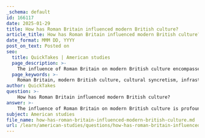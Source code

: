 ```yaml
---
_schema: default
id: 166117
date: 2025-01-29
title: How has Roman Britain influenced modern British culture?
article_title: How has Roman Britain influenced modern British culture?
date_format: MMM DD, YYYY
post_on_text: Posted on
seo:
  title: QuickTakes | American studies
  page_description: >-
    The influence of Roman Britain on modern British culture encompasses architecture, urban planning, language, legal and political systems, religious practices, and cultural identity, reflecting a profound historical legacy.
  page_keywords: >-
    Roman Britain, modern British culture, cultural syncretism, infrastructure, urban planning, Latin language, legal systems, political systems, religious practices, cultural identity, archaeology, historical legacy, Hadrian's Wall, tourism, Celtic tribes, national identity
author: QuickTakes
question: >-
    How has Roman Britain influenced modern British culture?
answer: >-
    The influence of Roman Britain on modern British culture is profound and multifaceted, stemming from the period when Britain was part of the Roman Empire (43-410 AD). Here are several key areas where this influence is evident:\n\n1. **Cultural Syncretism**: The Roman occupation led to a blending of Roman and local Britonic cultures. This syncretism is reflected in various aspects of modern British identity, including art, architecture, and religious practices. For example, the integration of Roman architectural styles, such as the use of arches and columns, can still be seen in many British buildings today.\n\n2. **Infrastructure and Urban Planning**: The Romans introduced advanced infrastructure, including roads, baths, and aqueducts, which laid the groundwork for modern urban planning. The Roman road network facilitated trade and communication, and many modern roads in Britain follow these ancient routes. The concept of urban centers, with organized layouts and public spaces, has its roots in Roman city planning.\n\n3. **Language and Linguistic Influence**: The Latin language, introduced by the Romans, has had a lasting impact on the English language. Many English words, particularly in law, governance, and religion, are derived from Latin. This linguistic influence is a testament to the Roman legacy in Britain.\n\n4. **Legal and Political Systems**: Roman governance introduced concepts of law and administration that have shaped modern British legal and political systems. The idea of a structured legal framework, civic rights, and governance can be traced back to Roman practices. The influence of Roman law is still evident in contemporary legal systems.\n\n5. **Religious Practices**: The Roman period saw the introduction of Christianity, which began to take root in Britain during the later stages of Roman rule. The syncretism of Roman and local religious practices contributed to the development of early Christian traditions in Britain. This religious heritage continues to play a significant role in British culture today.\n\n6. **Cultural Identity Formation**: The legacy of Roman Britain contributed to the formation of a Romano-British identity, which blended elements of both Roman and native cultures. This identity has evolved over centuries but remains a part of the broader narrative of British cultural identity.\n\n7. **Archaeological Evidence**: The archaeological remnants of Roman Britain, such as Hadrian's Wall, Roman villas, and towns like Bath and Chester, serve as a connection to the past. These sites not only attract tourism but also contribute to a sense of historical continuity and cultural heritage in modern Britain.\n\n8. **Resistance and Adaptation**: The interactions between the Romans and local Celtic tribes, including resistance against Roman rule, have shaped narratives of identity and cultural resilience. These historical dynamics continue to influence discussions about national identity and cultural heritage in contemporary Britain.\n\nIn summary, the influence of Roman Britain on modern British culture is evident in various domains, including architecture, language, governance, religion, and cultural identity. The legacy of this period continues to resonate in the fabric of British society today.
subject: American studies
file_name: how-has-roman-britain-influenced-modern-british-culture.md
url: /learn/american-studies/questions/how-has-roman-britain-influenced-modern-british-culture
---
```


&nbsp;
